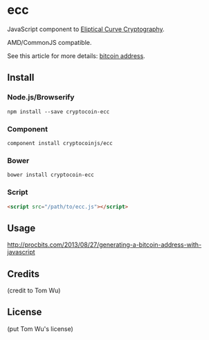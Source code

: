 ecc
===

JavaScript component to [Eliptical Curve Cryptography]().

AMD/CommonJS compatible.

See this article for more details: [bitcoin address](http://procbits.com/2013/08/27/generating-a-bitcoin-address-with-javascript).



Install
-------

### Node.js/Browserify

    npm install --save cryptocoin-ecc

### Component

    component install cryptocoinjs/ecc


### Bower

    bower install cryptocoin-ecc


### Script

```html
<script src="/path/to/ecc.js"></script>
```


Usage
-----

http://procbits.com/2013/08/27/generating-a-bitcoin-address-with-javascript


Credits
-------

(credit to Tom Wu)


License
-------

(put Tom Wu's license)

